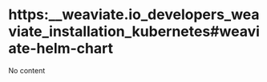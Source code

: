 # https:\_\_weaviate.io_developers_weaviate_installation_kubernetes#weaviate-helm-chart

No content
